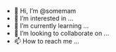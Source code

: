 - 👋 Hi, I’m @somemam
- 👀 I’m interested in ...
- 🌱 I’m currently learning ...
- 💞️ I’m looking to collaborate on ...
- 📫 How to reach me ...

<!---
somemam/somemam is a ✨ special ✨ repository because its `README.md` (this file) appears on your GitHub profile.
You can click the Preview link to take a look at your changes.
--->
